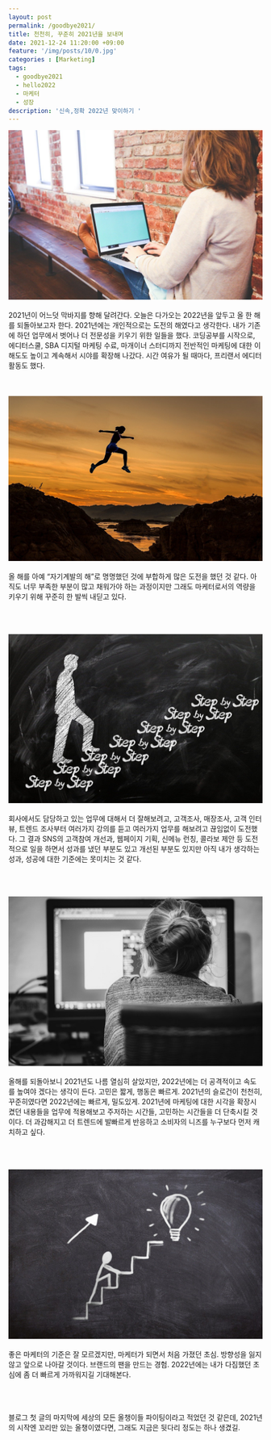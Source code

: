 ```yaml
---
layout: post
permalink: /goodbye2021/
title: 천천히, 꾸준히 2021년을 보내며
date: 2021-12-24 11:20:00 +09:00
feature: '/img/posts/10/0.jpg'
categories : [Marketing]
tags:
  - goodbye2021
  - hello2022
  - 마케터
  - 성장
description: '신속,정확 2022년 맞이하기 '
---
```


![이미지](/img/posts/10/1.jpg)
<br>
<br>
2021년이 어느덧 막바지를 향해 달려간다. 오늘은 다가오는 2022년을 앞두고 올 한 해를 되돌아보고자 한다. 2021년에는 개인적으로는 도전의 해였다고 생각한다. 내가 기존에 하던 업무에서 벗어나 더 전문성을 키우기 위한 일들을 했다. 코딩공부를 시작으로, 에디터스쿨, SBA 디지털 마케팅 수료, 마개이너 스터디까지 전반적인 마케팅에 대한 이해도도 높이고 계속해서 시야를 확장해 나갔다. 시간 여유가 될 때마다, 프리랜서 에디터 활동도 했다.
<br>
<br>
<br>
<br>
![이미지](/img/posts/10/2.jpg)
<br>
<br>
올 해를 아예 “자기계발의 해”로 명명했던 것에 부합하게 많은 도전을 했던 것 같다. 아직도 너무 부족한 부분이 많고 채워가야 하는 과정이지만 그래도 마케터로서의 역량을 키우기 위해 꾸준히 한 발씩 내딛고 있다.
<br>
<br>
<br>
<br>

![이미지](/img/posts/10/3.jpg)
<br>
<br>
회사에서도 담당하고 있는 업무에 대해서 더 잘해보려고, 고객조사, 매장조사, 고객 인터뷰, 트렌드 조사부터 여러가지 강의를 듣고 여러가지 업무를 해보려고 끊임없이 도전했다. 그 결과 SNS의 고객참여 개선과, 웹페이지 기획, 신메뉴 런칭, 콜라보 제안 등 도전적으로 일을 하면서 성과를 냈던 부분도 있고 개선된 부분도 있지만 아직 내가 생각하는 성과, 성공에 대한 기준에는 못미치는 것 같다.
<br>
<br>
<br>
<br>

![이미지](/img/posts/10/4.jpg)
<br>
<br>
올해를 되돌아보니 2021년도 나름 열심히 살았지만, 2022년에는 더 공격적이고 속도를 높여야 겠다는 생각이 든다. 고민은 짧게, 행동은 빠르게. 2021년의 슬로건이 천천히, 꾸준히였다면 2022년에는 빠르게, 밀도있게. 2021년에 마케팅에 대한 시각을 확장시켰던 내용들을 업무에 적용해보고 주저하는 시간들, 고민하는 시간들을 더 단축시킬 것이다. 더 과감해지고 더 트렌드에 발빠르게 반응하고 소비자의 니즈를 누구보다 먼저 캐치하고 싶다.
<br>
<br>
<br>
<br>

![이미지](/img/posts/10/5.jpg)
<br>
<br>
좋은 마케터의 기준은 잘 모르겠지만, 마케터가 되면서 처음 가졌던 초심. 방향성을 잃지 않고 앞으로 나아갈 것이다. 브랜드의 팬을 만드는 경험. 2022년에는 내가 다짐했던 초심에 좀 더 빠르게 가까워지길 기대해본다.
<br>
<br>
<br>
<br>

블로그 첫 글의 마지막에 세상의 모든 올챙이들 파이팅이라고 적었던 것 같은데,
2021년의 시작엔 꼬리만 있는 올챙이였다면, 그래도 지금은 뒷다리 정도는 하나 생겼길.
<br>
<br>
